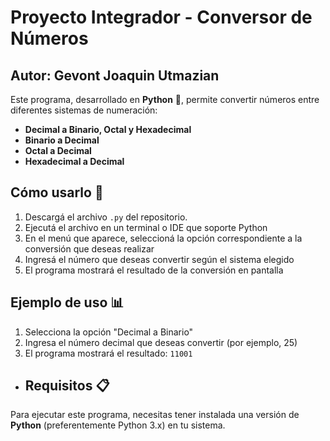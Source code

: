 # Proyecto Integrador - Conversor de Números
## Autor: Gevont Joaquin Utmazian

Este programa, desarrollado en **Python** 🐍, permite convertir números entre diferentes sistemas de numeración:

- **Decimal a Binario, Octal y Hexadecimal** 
- **Binario a Decimal** 
- **Octal a Decimal** 
- **Hexadecimal a Decimal** 

## Cómo usarlo 🚀

1. Descargá el archivo `.py` del repositorio.
2. Ejecutá el archivo en un terminal o IDE que soporte Python 
3. En el menú que aparece, seleccioná la opción correspondiente a la conversión que deseas realizar
4. Ingresá el número que deseas convertir según el sistema elegido 
5. El programa mostrará el resultado de la conversión en pantalla 

## Ejemplo de uso 📊

1. Selecciona la opción "Decimal a Binario"
2. Ingresa el número decimal que deseas convertir (por ejemplo, 25) 
3. El programa mostrará el resultado: `11001`


- ## Requisitos 📋

Para ejecutar este programa, necesitas tener instalada una versión de **Python** (preferentemente Python 3.x) en tu sistema.
